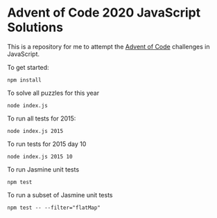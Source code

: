 # Advent of Code 2020 JavaScript Solutions

This is a repository for me to attempt the [Advent of Code](http://adventofcode.com) challenges in JavaScript.

To get started:
```
npm install
```

To solve all puzzles for this year

```
node index.js
```

To run all tests for 2015:
```
node index.js 2015
```

To run tests for 2015 day 10
```
node index.js 2015 10
```

To run Jasmine unit tests
```
npm test
```

To run a subset of Jasmine unit tests
```
npm test -- --filter="flatMap"
```